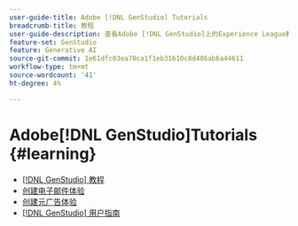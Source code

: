 ```yaml
---
user-guide-title: Adobe [!DNL GenStudio] Tutorials
breadcrumb-title: 教程
user-guide-description: 查看Adobe [!DNL GenStudio]上的Experience League教程，这是一个端到端解决方案，可通过创作AI和智能自动化来加速和简化内容供应链。
feature-set: GenStudio
feature: Generative AI
source-git-commit: 1e61dfc03ea70ca1f1eb31610c8d486ab6a44611
workflow-type: tm+mt
source-wordcount: '41'
ht-degree: 4%

---
```



# Adobe[!DNL GenStudio]Tutorials {#learning}

+ [[!DNL GenStudio] 教程](tutorials.md)
+ [创建电子邮件体验](create-email-experience.md)
+ [创建元广告体验](create-meta-ad.md)
+ [[!DNL GenStudio] 用户指南](https://experienceleague.adobe.com/docs/genstudio/user-guide/home.html)

